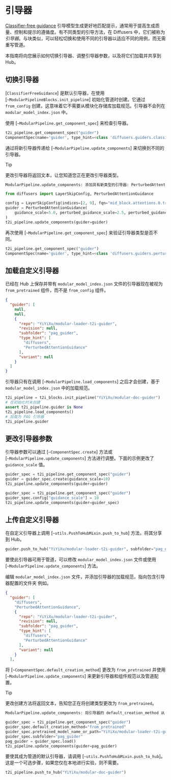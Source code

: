 <!--版权所有 2025 The HuggingFace Team。保留所有权利。

根据 Apache 许可证 2.0 版（"许可证"）授权；除非遵守许可证，否则不得使用此文件。
您可以在以下网址获取许可证副本：

http://www.apache.org/licenses/LICENSE-2.0

除非适用法律要求或书面同意，根据许可证分发的软件按"原样"分发，不附带任何明示或暗示的担保或条件。请参阅许可证了解具体的语言管理权限和限制。
-->

# 引导器

[Classifier-free guidance](https://huggingface.co/papers/2207.12598) 引导模型生成更好地匹配提示，通常用于提高生成质量、控制和提示的遵循度。有不同类型的引导方法，在 Diffusers 中，它们被称为*引导器*。与块类似，可以轻松切换和使用不同的引导器以适应不同的用例，而无需重写管道。

本指南将向您展示如何切换引导器、调整引导器参数，以及将它们加载并共享到 Hub。

## 切换引导器

[`ClassifierFreeGuidance`] 是默认引导器，在使用 [`~ModularPipelineBlocks.init_pipeline`] 初始化管道时创建。它通过 `from_config` 创建，这意味着它不需要从模块化存储库加载规范。引导器不会列在 `modular_model_index.json` 中。

使用 [`~ModularPipeline.get_component_spec`] 来检查引导器。

```py
t2i_pipeline.get_component_spec("guider")
ComponentSpec(name='guider', type_hint=<class 'diffusers.guiders.classifier_free_guidance.ClassifierFreeGuidance'>, description=None, config=FrozenDict([('guidance_scale', 7.5), ('guidance_rescale', 0.0), ('use_original_formulation', False), ('start', 0.0), ('stop', 1.0), ('_use_default_values', ['start', 'guidance_rescale', 'stop', 'use_original_formulation'])]), repo=None, subfolder=None, variant=None, revision=None, default_creation_method='from_config')
```

通过将新引导器传递给 [`~ModularPipeline.update_components`] 来切换到不同的引导器。

> [!TIP]
> 更改引导器将返回文本，让您知道您正在更改引导器类型。
> ```bash
> ModularPipeline.update_components: 添加具有新类型的引导器: PerturbedAttentionGuidance, 先前类型: ClassifierFreeGuidance
> ```

```py
from diffusers import LayerSkipConfig, PerturbedAttentionGuidance

config = LayerSkipConfig(indices=[2, 9], fqn="mid_block.attentions.0.transformer_blocks", skip_attention=False, skip_attention_scores=True, skip_ff=False)
guider = PerturbedAttentionGuidance(
    guidance_scale=5.0, perturbed_guidance_scale=2.5, perturbed_guidance_config=config
)
t2i_pipeline.update_components(guider=guider)
```

再次使用 [`~ModularPipeline.get_component_spec`] 来验证引导器类型是否不同。

```py
t2i_pipeline.get_component_spec("guider")
ComponentSpec(name='guider', type_hint=<class 'diffusers.guiders.perturbed_attention_guidance.PerturbedAttentionGuidance'>, description=None, config=FrozenDict([('guidance_scale', 5.0), ('perturbed_guidance_scale', 2.5), ('perturbed_guidance_start', 0.01), ('perturbed_guidance_stop', 0.2), ('perturbed_guidance_layers', None), ('perturbed_guidance_config', LayerSkipConfig(indices=[2, 9], fqn='mid_block.attentions.0.transformer_blocks', skip_attention=False, skip_attention_scores=True, skip_ff=False, dropout=1.0)), ('guidance_rescale', 0.0), ('use_original_formulation', False), ('start', 0.0), ('stop', 1.0), ('_use_default_values', ['perturbed_guidance_start', 'use_original_formulation', 'perturbed_guidance_layers', 'stop', 'start', 'guidance_rescale', 'perturbed_guidance_stop']), ('_class_name', 'PerturbedAttentionGuidance'), ('_diffusers_version', '0.35.0.dev0')]), repo=None, subfolder=None, variant=None, revision=None, default_creation_method='from_config')
```

## 加载自定义引导器

已经在 Hub 上保存并带有 `modular_model_index.json` 文件的引导器现在被视为 `from_pretrained` 组件，而不是 `from_config` 组件。

```json
{
  "guider": [
    null,
    null,
    {
      "repo": "YiYiXu/modular-loader-t2i-guider",
      "revision": null,
      "subfolder": "pag_guider",
      "type_hint": [
        "diffusers",
        "PerturbedAttentionGuidance"
      ],
      "variant": null
    }
  ]
}
```

引导器只有在调用 [`~ModularPipeline.load_components`] 之后才会创建，基于 `modular_model_index.json` 中的加载规范。

```py
t2i_pipeline = t2i_blocks.init_pipeline("YiYiXu/modular-doc-guider")
# 在初始化时未创建
assert t2i_pipeline.guider is None
t2i_pipeline.load_components()
# 加载为 PAG 引导器
t2i_pipeline.guider
```

## 更改引导器参数

引导器参数可以通过 [`~ComponentSpec.create`] 方法或 [`~ModularPipeline.update_components`] 方法进行调整。下面的示例更改了 `guidance_scale` 值。

<hfoptions id="switch">
<hfoption id="create">

```py
guider_spec = t2i_pipeline.get_component_spec("guider")
guider = guider_spec.create(guidance_scale=10)
t2i_pipeline.update_components(guider=guider)
```

</hfoption>
<hfoption id="update_components">

```py
guider_spec = t2i_pipeline.get_component_spec("guider")
guider_spec.config["guidance_scale"] = 10
t2i_pipeline.update_components(guider=guider_spec)
```

</hfoption>
</hfoptions>

## 上传自定义引导器

在自定义引导器上调用 [`~utils.PushToHubMixin.push_to_hub`] 方法，将其分享到 Hub。

```py
guider.push_to_hub("YiYiXu/modular-loader-t2i-guider", subfolder="pag_guider")
```

要使此引导器可用于管道，可以修改 `modular_model_index.json` 文件或使用 [`~ModularPipeline.update_components`] 方法。

<hfoptions id="upload">
<hfoption id="modular_model_index.json">

编辑 `modular_model_index.json` 文件，并添加引导器的加载规范，指向包含引导器配置的文件夹
例如。

```json
{
  "guider": [
    "diffusers",
    "PerturbedAttentionGuidance",
    {
      "repo": "YiYiXu/modular-loader-t2i-guider",
      "revision": null,
      "subfolder": "pag_guider",
      "type_hint": [
        "diffusers",
        "PerturbedAttentionGuidance"
      ],
      "variant": null
    }
  ],
```

</hfoption>
<hfoption id="update_components">

将 [`~ComponentSpec.default_creation_method`] 更改为 `from_pretrained` 并使用 [`~ModularPipeline.update_components`] 来更新引导器和组件规范以及管道配置。

> [!TIP]
> 更改创建方法将返回文本，告知您正在将创建类型更改为 `from_pretrained`。
> ```bash
> ModularPipeline.update_components: 将引导器的 default_creation_method 从 from_config 更改为 from_pretrained。
> ```

```py
guider_spec = t2i_pipeline.get_component_spec("guider")
guider_spec.default_creation_method="from_pretrained"
guider_spec.pretrained_model_name_or_path="YiYiXu/modular-loader-t2i-guider"
guider_spec.subfolder="pag_guider"
pag_guider = guider_spec.load()
t2i_pipeline.update_components(guider=pag_guider)
```

要使其成为管道的默认引导器，请调用 [`~utils.PushToHubMixin.push_to_hub`]。这是一个可选步骤，如果您仅在本地进行实验，则不需要。

```py
t2i_pipeline.push_to_hub("YiYiXu/modular-doc-guider")
```

</hfoption>
</hfoptions>
